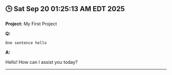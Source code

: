 ## 🕒 Sat Sep 20 01:25:13 AM EDT 2025
**Project:** My First Project

**Q:**
```
One sentence hello
```

**A:**

Hello! How can I assist you today?

---
